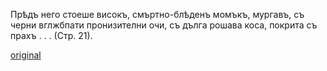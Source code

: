 ﻿Прѣдъ него стоеше високъ, смъртно-блѣденъ момъкъ, мургавъ, съ черни вглжбпати пронизителни очи, съ дълга рошава коса, покрита съ прахъ . . . (Стр. 21).

[original](images/030.jpg)